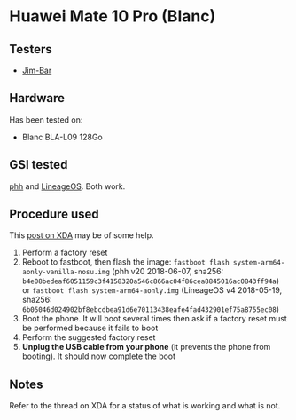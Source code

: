 # Huawei Mate 10 Pro (Blanc)

## Testers

* [Jim-Bar](https://github.com/Jim-Bar)

## Hardware

Has been tested on:
* Blanc BLA-L09 128Go

## GSI tested

[phh](https://forum.xda-developers.com/project-treble/trebleenabled-device-development/experimental-phh-treble-t3709659) and [LineageOS](https://forum.xda-developers.com/project-treble/trebleenabled-device-development/lineage-phh-treble-t3767690). Both work.

## Procedure used

This [post on XDA](https://forum.xda-developers.com/mate-10/how-to/guide-treble-compatible-rom-t3761927) may be of some help.

1. Perform a factory reset
2. Reboot to fastboot, then flash the image: `fastboot flash system-arm64-aonly-vanilla-nosu.img` (phh v20 2018-06-07, sha256: `b4e08bedeaf6051159c3f4158320a546c866ac04f86cea8845016ac0843ff94a`) or `fastboot flash system-arm64-aonly.img` (LineageOS v4 2018-05-19, sha256: `6b05046d024902bf8ebcdbea91d6e70113438eafe4fad432901ef75a8755ec08`)
3. Boot the phone. It will boot several times then ask if a factory reset must be performed because it fails to boot
4. Perform the suggested factory reset
5. **Unplug the USB cable from your phone** (it prevents the phone from booting). It should now complete the boot

## Notes

Refer to the thread on XDA for a status of what is working and what is not.